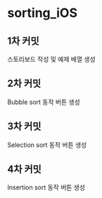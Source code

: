 # sorting_iOS

## 1차 커밋
스토리보드 작성 및 예제 배열 생성

## 2차 커밋
Bubble sort 동작 버튼 생성

## 3차 커밋
Selection sort 동작 버튼 생성

## 4차 커밋
Insertion sort 동작 버튼 생성
